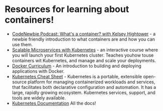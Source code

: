 # Resources for learning about containers!

- [CodeNewbie Podcast: What's a container? with Kelsey Hightower](https://www.codenewbie.org/podcast/what-s-a-container) - a newbie friendly introduction to what containers are and how you can use them.
- [Scalable Microservices with Kubernetes](https://www.udacity.com/course/scalable-microservices-with-kubernetes--ud615) - an interactive course where you will launch your first Kubernetes cluster. Teaches youhow touse containers wit Kubernetes, and manage and scale your deployments.
- [Docker Curriculum](https://docker-curriculum.com/) - An introduction to building and deploying applications with Docker.
- [Kubernetes Cheat Sheet](https://linuxacademy.com/blog/containers/kubernetes-cheat-sheet/) - Kubernetes is a portable, extensible open-source platform for managing containerized workloads and services, that facilitates both declarative configuration and automation. It has a large, rapidly growing ecosystem. Kubernetes services, support, and tools are widely available.
- [Kubernetes Documentation](https://kubernetes.io/docs/concepts/overview/what-is-kubernetes/) All the docs!

